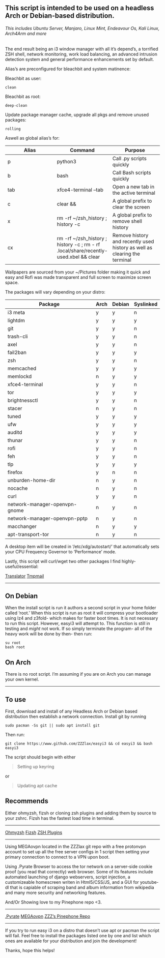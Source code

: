 <!DOCTYPE html>
<h2 id="this-script-is-intended-to-be-used-on-a-headless-arch-or-debian-based-distribution.">This script is intended to be used on a headless Arch or Debian-based distribution.</h2>
<h6 id="this-includes-ubuntu-server-manjaro-linux-mint-endeavour-os-kali-linux-arch4arm-and-more">This includes Ubuntu Server, Manjaro, Linux Mint, Endeavour Os, Kali Linux, Arch4Arm and more</h6>
<p>The end result being an i3 window manager with all it’s depend’s, a torrified ZSH shell, network monitoring, work load balancing, an advanced intrusion detection system and general performance enhancements set by default.</p>
<p>Alias’s are preconfigured for bleachbit and system matinence:</p>
<p>Bleachbit as user:</p>
<div class="sourceCode" id="cb1"><pre class="sourceCode bash"><code class="sourceCode bash"><span id="cb1-1"><a href="#cb1-1" aria-hidden="true"></a><span class="ex">clean</span></span></code></pre></div>
<p>Bleachbit as root:</p>
<div class="sourceCode" id="cb2"><pre class="sourceCode bash"><code class="sourceCode bash"><span id="cb2-1"><a href="#cb2-1" aria-hidden="true"></a><span class="ex">deep-clean</span></span></code></pre></div>
<p>Update package manager cache, upgrade all pkgs and remove unused packages:</p>
<div class="sourceCode" id="cb3"><pre class="sourceCode bash"><code class="sourceCode bash"><span id="cb3-1"><a href="#cb3-1" aria-hidden="true"></a><span class="ex">rolling</span></span></code></pre></div>
<p>Aswell as global alias’s for:</p>
<table>
<colgroup>
<col style="width: 33%" />
<col style="width: 33%" />
<col style="width: 33%" />
</colgroup>
<thead>
<tr class="header">
<th>Alias</th>
<th>Command</th>
<th>Purpose</th>
</tr>
</thead>
<tbody>
<tr class="odd">
<td>p</td>
<td>python3</td>
<td>Call .py scripts quickly</td>
</tr>
<tr class="even">
<td>b</td>
<td>bash</td>
<td>Call Bash scripts quickly</td>
</tr>
<tr class="odd">
<td>tab</td>
<td>xfce4-terminal –tab</td>
<td>Open a new tab in the active terminal</td>
</tr>
<tr class="even">
<td>c</td>
<td>clear &amp;&amp;</td>
<td>A global prefix to clear the screen</td>
</tr>
<tr class="odd">
<td>x</td>
<td>rm -rf ~/zsh_history ; history -c</td>
<td>A global prefix to remove shell history</td>
</tr>
<tr class="even">
<td>cx</td>
<td>rm -rf ~/zsh_history ; history -c ; rm - rf .local/share/recently-used.xbel &amp;&amp; clear</td>
<td>Remove history and recently used history as well as clearing the terminal</td>
</tr>
</tbody>
</table>
<p>Wallpapers are sourced from your ~/Pictures folder making it quick and easy and Rofi was made transparent and full screen to maximize screen space.</p>
<p>The packages will vary depending on your distro:</p>
<table>
<thead>
<tr class="header">
<th>Package</th>
<th>Arch</th>
<th>Debian</th>
<th>Syslinked</th>
</tr>
</thead>
<tbody>
<tr class="odd">
<td>i3 meta</td>
<td>y</td>
<td>y</td>
<td>n</td>
</tr>
<tr class="even">
<td>lightdm</td>
<td>y</td>
<td>y</td>
<td>y</td>
</tr>
<tr class="odd">
<td>git</td>
<td>y</td>
<td>y</td>
<td>n</td>
</tr>
<tr class="even">
<td>trash-cli</td>
<td>y</td>
<td>y</td>
<td>n</td>
</tr>
<tr class="odd">
<td>axel</td>
<td>y</td>
<td>y</td>
<td>n</td>
</tr>
<tr class="even">
<td>fail2ban</td>
<td>y</td>
<td>y</td>
<td>y</td>
</tr>
<tr class="odd">
<td>zsh</td>
<td>y</td>
<td>y</td>
<td>n</td>
</tr>
<tr class="even">
<td>memcached</td>
<td>y</td>
<td>y</td>
<td>y</td>
</tr>
<tr class="odd">
<td>memlockd</td>
<td>n</td>
<td>y</td>
<td>y</td>
</tr>
<tr class="even">
<td>xfce4-terminal</td>
<td>y</td>
<td>y</td>
<td>n</td>
</tr>
<tr class="odd">
<td>tor</td>
<td>y</td>
<td>y</td>
<td>y</td>
</tr>
<tr class="even">
<td>brightnessctl</td>
<td>y</td>
<td>y</td>
<td>n</td>
</tr>
<tr class="odd">
<td>stacer</td>
<td>n</td>
<td>y</td>
<td>n</td>
</tr>
<tr class="even">
<td>tuned</td>
<td>y</td>
<td>y</td>
<td>y</td>
</tr>
<tr class="odd">
<td>ufw</td>
<td>y</td>
<td>y</td>
<td>y</td>
</tr>
<tr class="even">
<td>auditd</td>
<td>y</td>
<td>y</td>
<td>y</td>
</tr>
<tr class="odd">
<td>thunar</td>
<td>y</td>
<td>y</td>
<td>n</td>
</tr>
<tr class="even">
<td>rofi</td>
<td>y</td>
<td>y</td>
<td>n</td>
</tr>
<tr class="odd">
<td>feh</td>
<td>y</td>
<td>y</td>
<td>n</td>
</tr>
<tr class="even">
<td>tlp</td>
<td>y</td>
<td>y</td>
<td>y</td>
</tr>
<tr class="odd">
<td>firefox</td>
<td>y</td>
<td>n</td>
<td>n</td>
</tr>
<tr class="even">
<td>unburden-home-dir</td>
<td>n</td>
<td>y</td>
<td>n</td>
</tr>
<tr class="odd">
<td>nocache</td>
<td>n</td>
<td>y</td>
<td>n</td>
</tr>
<tr class="even">
<td>curl</td>
<td>y</td>
<td>y</td>
<td>n</td>
</tr>
<tr class="odd">
<td>network-manager-openvpn-gnome</td>
<td>n</td>
<td>y</td>
<td>n</td>
</tr>
<tr class="even">
<td>network-manager-openvpn-pptp</td>
<td>n</td>
<td>y</td>
<td>n</td>
</tr>
<tr class="odd">
<td>macchanger</td>
<td>n</td>
<td>y</td>
<td>y</td>
</tr>
<tr class="even">
<td>apt-transport-tor</td>
<td>n</td>
<td>y</td>
<td>n</td>
</tr>
</tbody>
</table>
<p>A desktop item will be created in ‘/etc/xdg/autostart/’ that automatically sets your CPU Frequency Governor to ‘Performance’ mode.</p>
<p>Lastly, this script will curl/wget two other packages I find highly-useful/essential:</p>
<div>
<html>
<a href="https://github.com/soimort/translate-shell">Translator</a> <a href="https://github.com/sdushantha/tmpmail">Tmpmail</a>
</html>
</div>
<hr />
<h2 id="on-debian">On Debian</h2>
<p>When the install script is run it authors a second script in your home folder called ‘root.’ When this script is run as root it will compress your bootloader using lz4 and z3fold- which makes for faster boot times. It is not necessary to run this script. However, easyi3 will attempt to. This function is still in testing and <em>might</em> not work. If so simply terminate the program- all of the heavy work will be done by then- then run:</p>
<div class="sourceCode" id="cb4"><pre class="sourceCode bash"><code class="sourceCode bash"><span id="cb4-1"><a href="#cb4-1" aria-hidden="true"></a><span class="fu">su</span> root</span>
<span id="cb4-2"><a href="#cb4-2" aria-hidden="true"></a><span class="fu">bash</span> root</span></code></pre></div>
<h2 id="on-arch">On Arch</h2>
<p>There is no root script. I’m assuming if you are on Arch you can manage your own kernel.</p>
<hr />
<h2 id="to-use">To use</h2>
<p>First, download and install of any Headless Arch or Debian based distribution then establish a network connection. Install git by running</p>
<div class="sourceCode" id="cb5"><pre class="sourceCode bash"><code class="sourceCode bash"><span id="cb5-1"><a href="#cb5-1" aria-hidden="true"></a><span class="fu">sudo</span> pacman -Ss git <span class="kw">||</span> <span class="fu">sudo</span> apt install git</span></code></pre></div>
<p>Then run:</p>
<div class="sourceCode" id="cb6"><pre class="sourceCode bash"><code class="sourceCode bash"><span id="cb6-1"><a href="#cb6-1" aria-hidden="true"></a><span class="fu">git</span> clone https://www.github.com/ZZZlax/easyi3 <span class="kw">&amp;&amp;</span> <span class="bu">cd</span> easyi3 <span class="kw">&amp;&amp;</span> <span class="fu">bash</span> easyi3</span></code></pre></div>
<p>The script should begin with either</p>
<blockquote>
<p>Setting up keyring</p>
</blockquote>
<p>or</p>
<blockquote>
<p>Updating apt cache</p>
</blockquote>
<h2 id="recommends">Recommends</h2>
<p>Either ohmyzsh, fizsh or cloning zsh plugins and adding them by source to your zshrc. Fizsh has the fastest load time in terminal.</p>
<hr />
<div>
<html>
<a href="https://github.com/ohmyzsh/ohmyzsh">Ohmyzsh</a> <a href="https://github.com/zsh-users/fizsh">Fizsh</a> <a href="https://github.com/topics/zsh-plugins">ZSH Plugins</a>
</html>
</div>
<hr />
<p>Using MEGAovpn located in the ZZZlax git repo with a free protonvpn account to set up all the free server configs in 1 script then setting your primary connection to connect to a VPN upon boot.</p>
<p>Using .Pyrate Browser to access the tor network on a server-side cookie proof (you read that correctly) web browser. Some of its features include automated launching of django webservers, script injection, a customizeable homescreen writen in Html5/CSS/JS, and a GUI for youtube-dl that is capiable of scraping band and album information from wikipedia and many more security and networking features.</p>
<p>And/Or Showing love to my Pinephone repo &lt;3.</p>
<hr />
<div>
<html>
<a href="https://github.com/ZZZlax/.Pyrate">.Pyrate</a> <a href="https://github.com/ZZZlax/MEGAvpn">MEGAovpn</a> <a href="https://github.com/ZZZlax/Pinephone">ZZZ’s Pinephone Repo</a> <br>
</html>
</div>
<hr />
<p>If you try to run easy i3 on a distro that doesn’t use apt or pacman the script will fail. Feel free to install the packages listed one by one and list which ones are available for your distribution and join the development!</p>
<p>Thanks, hope this helps!</p>
